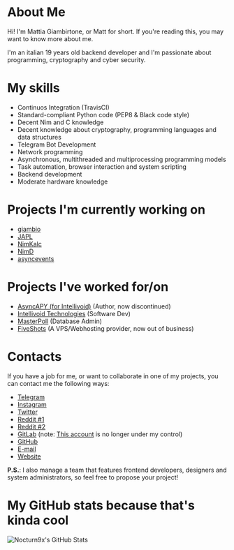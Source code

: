 # About Me

Hi! I'm Mattia Giambirtone, or Matt for short. If you're reading this, you may want to know more about me.

I'm an italian 19 years old backend developer and I'm passionate about programming, cryptography and cyber security.


# My skills

- Continuos Integration (TravisCI)
- Standard-compliant Python code (PEP8 & Black code style)
- Decent Nim and C knowledge
- Decent knowledge about cryptography, programming languages and data structures
- Telegram Bot Development
- Network programming
- Asynchronous, multithreaded and multiprocessing programming models
- Task automation, browser interaction and system scripting
- Backend development
- Moderate hardware knowledge

# Projects I'm currently working on

- [giambio](https://github.com/nocturn9x/giambio)
- [JAPL](https://github.com/japl-lang)
- [NimKalc](https://github.com/nocturn9x/nimkalc)
- [NimD](https://github.com/nocturn9x/nimd)
- [asyncevents](https://github.com/nocturn9x/asyncevents)


# Projects I've worked for/on
- [AsyncAPY (for Intellivoid)](https://asyncapy.readthedocs.io) (Author, now discontinued)
- [Intellivoid Technologies](https://intellivoid.net) (Software Dev)
- [MasterPoll](https://telegram.me/MasterPoll) (Database Admin)
- [FiveShots](https://fiveshots.tech) (A VPS/Webhosting provider, now out of business)

# Contacts

If you have a job for me, or want to collaborate in one of my projects, you can contact me the following ways:

- [Telegram](https://t.me/nocturn9x)
- [Instagram](https://instagram.com/nocturn9x)
- [Twitter](https://twitter.com/nocturn9x)
- [Reddit #1](https://reddit.com/u/nocturn9x)
- [Reddit #2](https://reddit.com/u/nocturn99x)
- [GitLab](https://gitlab.com/nocturn0x09) (note: [This account](https://gitlab.com/nocturn9x) is no longer under my control)
- [GitHub](https://github.com/nocturn9x)
- [E-mail](mailto:hackhab@gmail.com)
- [Website](https://nocturn9x.space)


**P.S.**: I also manage a team that features frontend developers, designers and system administrators, so feel free to propose your project!

# My GitHub stats because that's kinda cool

![Nocturn9x's GitHub Stats](https://github-readme-stats.vercel.app/api?username=nocturn9x)
